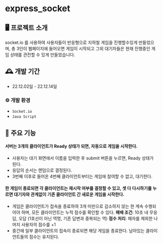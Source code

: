 # express_socket
## 🖥️ 프로젝트 소개
socket.io 를 사용하여 사용자들이 반응형으로 지하철 게임을 진행할수있게 만들었으며, 총 3인이 웹페이지에 들어오면 게임이 시작되고 그외 대기자들은 현재 진행중인 게임 상태를 관전할 수 있게 만들었습니다.

## 🕰️ 개발 기간
* 22.12.02일 - 22.12.14일

### ⚙️ 개발 환경
- `Socket.io`
- `Java Script`

## 📌 주요 기능
#### 서버는 3개의 클라이언트가 Ready 상태가 되면, 자동으로 게임을 시작한다.
- 사용자는 대기 화면에서 이름을 입력한 후 submit 버튼을 누르면, Ready 상태가 된다.
- 응답의 순서는 랜덤으로 결정된다.
- 3번째 이후로 들어온 4번째 클라이언트부터는 게임에 참여할 수 없고, 대기한다.
#### 한 게임이 종료되면 각 클라이언트는 재시작 여부를 결정할 수 있고, 셋 다 다시하기를 누르면 대기자와 관계없이 기존 클라이언트 간 새로운 게임을 시작한다.
- 게임은 클라이언트가 접속을 종료하여 3개 미만으로 감소하지 않는 한 계속 수행되어야 하며, 모든
클라이언트는 누적 점수를 확인할 수 있다.
**패배 조건**: 10초 내 무응답, 오답 (1호선이 아닌 역명, 기존 답변과 중복되는 역)
**점수 처리**: 패자를 제외한 나머지 사용자의 점수를 +1
- 중간에 일부 클라이언트의 접속이 종료되면 해당 게임을 종료한다. 남아있는 클라이언트들의 점수는
유지된다.
